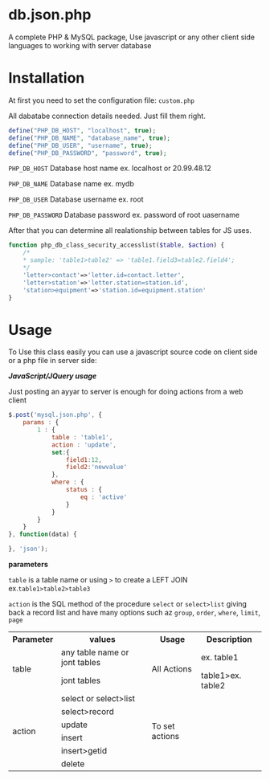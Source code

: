 db.json.php
===========

A complete PHP &amp; MySQL package, Use javascript or any other client side languages to working with server database

Installation
===========
At first you need to set the configuration file: `custom.php`




All dabatabe connection details needed. Just fill them right.

```php
define("PHP_DB_HOST", "localhost", true);
define("PHP_DB_NAME", "database_name", true);
define("PHP_DB_USER", "username", true);
define("PHP_DB_PASSWORD", "password", true);
```

`PHP_DB_HOST` Database host name ex. localhost or 20.99.48.12

`PHP_DB_NAME` Database name ex. mydb

`PHP_DB_USER` Database username ex. root

`PHP_DB_PASSWORD` Database password ex. password of root uasername


After that you can determine all realationship between tables for JS uses.
```php
function php_db_class_security_accesslist($table, $action) {
    /*
    * sample: 'table1>table2' => 'table1.field3=table2.field4';
    */
    'letter>contact'=>'letter.id=contact.letter',
    'letter>station'=>'letter.station=station.id',
    'station>equipment'=>'station.id=equipment.station'
}
```


Usage
===========
To Use this class easily you can use a javascript source code on client side or a php file in server side:


***JavaScript/JQuery usage***

Just posting an ayyar to server is enough for doing actions from a web client
```js
$.post('mysql.json.php', {
	params : {
		1 : {
			table : 'table1',
			action : 'update',
			set:{
			    field1:12,
			    field2:'newvalue'
			},
			where : {
				status : {
					eq : 'active'
				}
			}
		}
	}
}, function(data) {

}, 'json');
```
**parameters**

`table` is a table name or using `>` to create a LEFT JOIN ex.`table1>table2>table3`

`action` is the SQL method of the procedure
    `select` or `select>list` giving back a record list and have many options such az `group`, `order`, `where`, `limit`, `page`

<table>
  <tr>
    <th>Parameter</th>
    <th>values</th>
    <th>Usage</th>
    <th>Description</th>
  </tr>
  <tr>
    <td rowspan="2">table</td>
    <td>any table name or jont tables</td>
    <td rowspan="2">All Actions</td>
    <td>ex. table1</td>
  </tr>
  <tr>
    <td>jont tables</td>
    <td>table1>ex. table2</td>
  </tr>
  <tr>
    <td rowspan="6">action</td>
    <td>select or select>list</td>
    <td rowspan="6">To set actions</td>
    <td rowspan="6"></td>
  </tr>
  <tr><td>select>record</td></tr>
  <tr><td>update</td></tr>
  <tr><td>insert</td></tr>
  <tr><td>insert>getid</td></tr>
  <tr><td>delete</td></tr>
</table>

